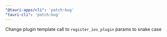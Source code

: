```yaml
---
"@tauri-apps/cli": 'patch:bug'
"tauri-cli": 'patch:bug'
---
```


Change plugin template call to `register_ios_plugin` params to snake case
